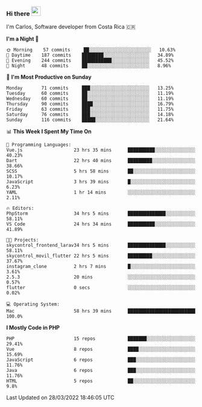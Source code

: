 ### Hi there <img src="https://media.giphy.com/media/hvRJCLFzcasrR4ia7z/giphy.gif" width="25px">

I'm Carlos, Software developer from Costa Rica 🇨🇷

<!--START_SECTION:waka-->
**I'm a Night 🦉** 

```text
🌞 Morning    57 commits     ██░░░░░░░░░░░░░░░░░░░░░░░   10.63% 
🌆 Daytime    187 commits    ████████░░░░░░░░░░░░░░░░░   34.89% 
🌃 Evening    244 commits    ███████████░░░░░░░░░░░░░░   45.52% 
🌙 Night      48 commits     ██░░░░░░░░░░░░░░░░░░░░░░░   8.96%

```
📅 **I'm Most Productive on Sunday** 

```text
Monday       71 commits     ███░░░░░░░░░░░░░░░░░░░░░░   13.25% 
Tuesday      60 commits     ██░░░░░░░░░░░░░░░░░░░░░░░   11.19% 
Wednesday    60 commits     ██░░░░░░░░░░░░░░░░░░░░░░░   11.19% 
Thursday     90 commits     ████░░░░░░░░░░░░░░░░░░░░░   16.79% 
Friday       63 commits     ███░░░░░░░░░░░░░░░░░░░░░░   11.75% 
Saturday     76 commits     ███░░░░░░░░░░░░░░░░░░░░░░   14.18% 
Sunday       116 commits    █████░░░░░░░░░░░░░░░░░░░░   21.64%

```


📊 **This Week I Spent My Time On** 

```text
💬 Programming Languages: 
Vue.js                   23 hrs 35 mins      ██████████░░░░░░░░░░░░░░░   40.23% 
Dart                     22 hrs 40 mins      █████████░░░░░░░░░░░░░░░░   38.66% 
SCSS                     5 hrs 58 mins       ██░░░░░░░░░░░░░░░░░░░░░░░   10.17% 
JavaScript               3 hrs 39 mins       █░░░░░░░░░░░░░░░░░░░░░░░░   6.23% 
YAML                     1 hr 14 mins        ░░░░░░░░░░░░░░░░░░░░░░░░░   2.11%

🔥 Editors: 
PhpStorm                 34 hrs 5 mins       ██████████████░░░░░░░░░░░   58.11% 
VS Code                  24 hrs 34 mins      ██████████░░░░░░░░░░░░░░░   41.89%

🐱‍💻 Projects: 
skycontrol_frontend_larav34 hrs 5 mins       ██████████████░░░░░░░░░░░   58.11% 
skycontrol_movil_flutter 22 hrs 5 mins       █████████░░░░░░░░░░░░░░░░   37.67% 
instagram_clone          2 hrs 7 mins        █░░░░░░░░░░░░░░░░░░░░░░░░   3.61% 
2.5.3                    20 mins             ░░░░░░░░░░░░░░░░░░░░░░░░░   0.57% 
flutter                  0 secs              ░░░░░░░░░░░░░░░░░░░░░░░░░   0.02%

💻 Operating System: 
Mac                      58 hrs 39 mins      █████████████████████████   100.0%

```

**I Mostly Code in PHP** 

```text
PHP                      15 repos            ███████░░░░░░░░░░░░░░░░░░   29.41% 
Vue                      8 repos             ████░░░░░░░░░░░░░░░░░░░░░   15.69% 
JavaScript               6 repos             ███░░░░░░░░░░░░░░░░░░░░░░   11.76% 
Java                     6 repos             ███░░░░░░░░░░░░░░░░░░░░░░   11.76% 
HTML                     5 repos             ██░░░░░░░░░░░░░░░░░░░░░░░   9.8%

```



 Last Updated on 28/03/2022 18:46:05 UTC
<!--END_SECTION:waka-->
